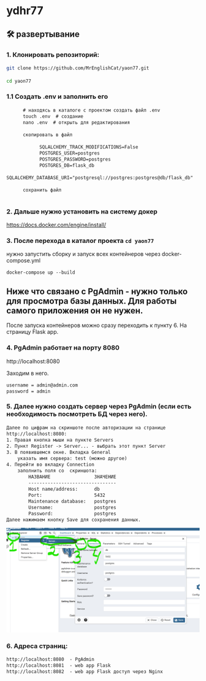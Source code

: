 # ydhr77

## 🛠️ развертывание

### 1. Клонировать репозиторий:
```bash
git clone https://github.com/MrEnglishCat/yaon77.git 

cd yaon77

```

### 1.1 Создать .env и заполнить его
```aiignore
      # находясь в каталоге с проектом создать файл .env
      touch .env  # создание
      nano .env  # открыть для редактирования
      
      скопировать в файл 
      
            SQLALCHEMY_TRACK_MODIFICATIONS=False
            POSTGRES_USER=postgres
            POSTGRES_PASSWORD=postgres
            POSTGRES_DB=flask_db
            SQLALCHEMY_DATABASE_URI="postgresql://postgres:postgres@db/flask_db"
            
      сохранить файл 
      
```

### 2. Дальше нужно установить на систему докер
https://docs.docker.com/engine/install/

### 3. После перехода в каталог проекта ```cd yaon77``` 
нужно запустить сборку и запуск всех контейнеров через docker-compose.yml


```
docker-compose up --build
```
## Ниже что связано с PgAdmin - нужно только для просмотра базы данных. Для работы самого приложения он не нужен. 
После запуска контейнеров можно сразу переходить к пункту 6. На страницу Flask app.

### 4. PgAdmin работает на порту 8080 

http://localhost:8080

Заходим в него. 
```aiignore
username = admin@admin.com
password = admin
```
### 5. Далее нужно создать сервер через PgAdmin (если есть необходимость посмотреть БД через него). 
    Далее по цифрам на скриншоте после авторизации на странице http://localhost:8080:
    1. Правая кнопка мыши на пункте Servers
    2. Пункт Register -> Server... - выбрать этот пункт Server
    3. В появившемся окне. Вкладка General  
        указать имя сервера: test (можно другое)
    4. Перейти во вкладку Connection
        заполнить поля со  скриншота:
            НАЗВАНИЕ                ЗНАЧЕНИЕ
            --------------------------------
            Host name/address:      db
            Port:                   5432
            Maintenance database:   postgres
            Username:               postgres
            Password:               postgres
    Далее нажимаем кнопку Save для сохранения данных. 

![img_1.png](readme_data/img_1.png)

### 6. Адреса страниц:
    http://localhost:8080  - PgAdmin
    http://localhost:8081  - web app Flask
    http://localhost:8082  - web app Flask доступ через Nginx